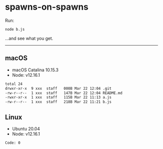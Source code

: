 # spawns-on-spawns

Run:
```shell
node b.js
```

&hellip;and see what you get.

---

## macOS
- macOS Catalina 10.15.3
- Node: v12.16.1
```txt
total 24
drwxr-xr-x  9 xxx  staff   000B Mar 22 12:04 .git
-rw-r--r--  1 xxx  staff   147B Mar 22 12:04 README.md
-rwxr-xr-x  1 xxx  staff   115B Mar 22 11:13 a.js
-rw-r--r--  1 xxx  staff   218B Mar 22 11:21 b.js
```

## Linux
- Ubuntu 20.04
- Node: v12.16.1
```txt
Code: 0

```

